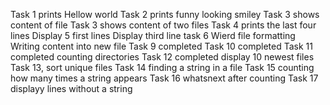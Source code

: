 Task 1 prints Hellow world
Task 2 prints funny looking smiley
Task 3 shows content of file
Task 3 shows content of two files
Task 4 prints the last four lines
Display 5 first lines
Display third line task 6
Wierd file formatting
Writing content into new file
Task 9 completed
Task 10 completed
Task 11 completed counting directories
Task 12 completed display 10 newest files
Task 13, sort unique files
Task 14 finding a string in a file
Task 15 counting how many times a string appears
Task 16 whatsnext after counting
Task 17 displayy lines without a string
